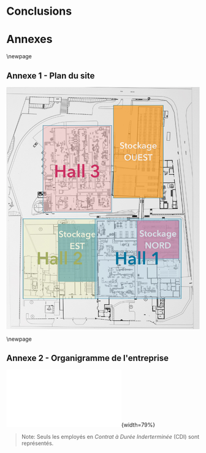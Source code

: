 #   Conclusions

#   Annexes

\newpage

##  Annexe 1 - Plan du site

![Plan du site](assets/images/4+/plan_site.jpg)

\newpage

##  Annexe 2 - Organigramme de l'entreprise

![Organigramme de l'entreprise Ondal](assets/images/4+/organigramme.pdf){width=79%}

 >  Note: Seuls les employés en *Contrat à Durée Inderterminée* (CDI) sont représentés.
